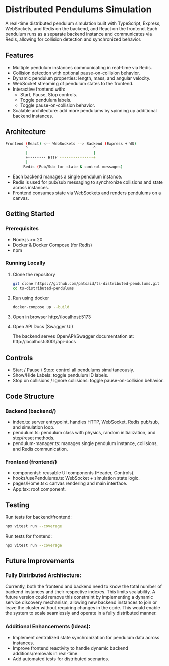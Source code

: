 # Distributed Pendulums Simulation

A real-time distributed pendulum simulation built with TypeScript, Express, WebSockets, and Redis on the backend, and React on the frontend. Each pendulum runs as a separate backend instance and communicates via Redis, allowing for collision detection and synchronized behavior.

## Features

- Multiple pendulum instances communicating in real-time via Redis.
- Collision detection with optional pause-on-collision behavior.
- Dynamic pendulum properties: length, mass, and angular velocity.
- WebSocket streaming of pendulum states to the frontend.
- Interactive frontend with:
  - Start, Pause, Stop controls.
  - Toggle pendulum labels.
  - Toggle pause-on-collision behavior.
- Scalable architecture: add more pendulums by spinning up additional backend instances.

## Architecture

```bash
Frontend (React) <-- WebSockets --> Backend (Express + WS)
         ^                             ^
         |                             |
         +-------- HTTP ---------------+
         |
        Redis (Pub/Sub for state & control messages)
```

- Each backend manages a single pendulum instance.
- Redis is used for pub/sub messaging to synchronize collisions and state across instances.
- Frontend consumes state via WebSockets and renders pendulums on a canvas.

## Getting Started

### Prerequisites

- Node.js >= 20
- Docker & Docker Compose (for Redis)
- npm

### Running Locally

1. Clone the repository

   ```bash
   git clone https://github.com/patsaid/ts-distributed-pendulums.git
   cd ts-distributed-pendulums
   ```

2. Run using docker

   ```bash
   docker-compose up --build
   ```

3. Open in browser
   http://localhost:5173

4. Open API Docs (Swagger UI)

   The backend serves OpenAPI/Swagger documentation at: http://localhost:3001/api-docs

## Controls

- Start / Pause / Stop: control all pendulums simultaneously.
- Show/Hide Labels: toggle pendulum ID labels.
- Stop on collisions / Ignore collisions: toggle pause-on-collision behavior.

## Code Structure

### Backend (backend/)

- index.ts: server entrypoint, handles HTTP, WebSocket, Redis pub/sub, and simulation loop.
- pendulum.ts: pendulum class with physics, random initialization, and step/reset methods.
- pendulum-manager.ts: manages single pendulum instance, collisions, and Redis communication.

### Frontend (frontend/)

- components/: reusable UI components (Header, Controls).
- hooks/usePendulums.ts: WebSocket + simulation state logic.
- pages/Home.tsx: canvas rendering and main interface.
- App.tsx: root component.

## Testing

Run tests for backend/frontend:

```bash
npx vitest run --coverage
```

Run tests for frontend:

```bash
npx vitest run --coverage
```

## Future Improvements

### Fully Distributed Architecture:

Currently, both the frontend and backend need to know the total number of backend instances and their respective indexes. This limits scalability. A future version could remove this constraint by implementing a dynamic service discovery mechanism, allowing new backend instances to join or leave the cluster without requiring changes in the code. This would enable the system to scale seamlessly and operate in a fully distributed manner.

### Additional Enhancements (Ideas):

- Implement centralized state synchronization for pendulum data across instances.
- Improve frontend reactivity to handle dynamic backend additions/removals in real-time.
- Add automated tests for distributed scenarios.
